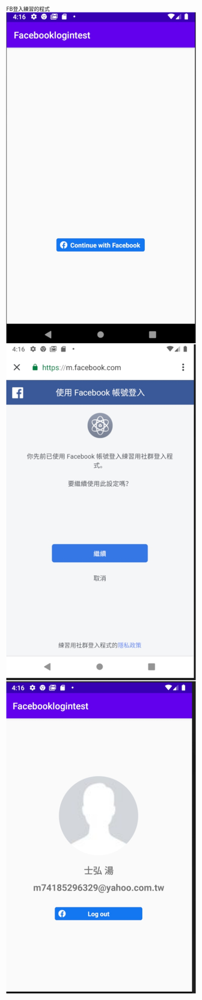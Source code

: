 FB登入練習的程式
![image](https://github.com/m74185296329/Facebooklogintest/blob/master/1605370578613.jpg)
![image](https://github.com/m74185296329/Facebooklogintest/blob/master/1605370602901.jpg)
![image](https://github.com/m74185296329/Facebooklogintest/blob/master/1605370615127.jpg)

